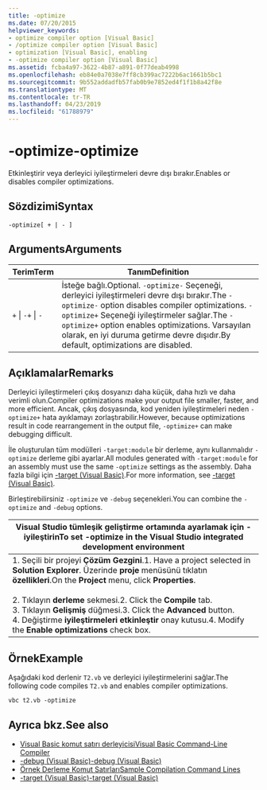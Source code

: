 ```yaml
---
title: -optimize
ms.date: 07/20/2015
helpviewer_keywords:
- optimize compiler option [Visual Basic]
- /optimize compiler option [Visual Basic]
- optimization [Visual Basic], enabling
- -optimize compiler option [Visual Basic]
ms.assetid: fcba4a97-3622-4b87-a891-0f77deab4998
ms.openlocfilehash: eb84e0a7038e7ff8cb399ac7222b6ac1661b5bc1
ms.sourcegitcommit: 9b552addadfb57fab0b9e7852ed4f1f1b8a42f8e
ms.translationtype: MT
ms.contentlocale: tr-TR
ms.lasthandoff: 04/23/2019
ms.locfileid: "61788979"
---
```

# <a name="-optimize"></a><span data-ttu-id="af6bf-102">-optimize</span><span class="sxs-lookup"><span data-stu-id="af6bf-102">-optimize</span></span>
<span data-ttu-id="af6bf-103">Etkinleştirir veya derleyici iyileştirmeleri devre dışı bırakır.</span><span class="sxs-lookup"><span data-stu-id="af6bf-103">Enables or disables compiler optimizations.</span></span>  
  
## <a name="syntax"></a><span data-ttu-id="af6bf-104">Sözdizimi</span><span class="sxs-lookup"><span data-stu-id="af6bf-104">Syntax</span></span>  
  
```  
-optimize[ + | - ]  
```  
  
## <a name="arguments"></a><span data-ttu-id="af6bf-105">Arguments</span><span class="sxs-lookup"><span data-stu-id="af6bf-105">Arguments</span></span>  
  
|<span data-ttu-id="af6bf-106">Terim</span><span class="sxs-lookup"><span data-stu-id="af6bf-106">Term</span></span>|<span data-ttu-id="af6bf-107">Tanım</span><span class="sxs-lookup"><span data-stu-id="af6bf-107">Definition</span></span>|  
|---|---|  
|<span data-ttu-id="af6bf-108">`+` &#124; `-`</span><span class="sxs-lookup"><span data-stu-id="af6bf-108">`+` &#124; `-`</span></span>|<span data-ttu-id="af6bf-109">İsteğe bağlı.</span><span class="sxs-lookup"><span data-stu-id="af6bf-109">Optional.</span></span> <span data-ttu-id="af6bf-110">`-optimize-` Seçeneği, derleyici iyileştirmeleri devre dışı bırakır.</span><span class="sxs-lookup"><span data-stu-id="af6bf-110">The `-optimize-` option disables compiler optimizations.</span></span> <span data-ttu-id="af6bf-111">`-optimize+` Seçeneği iyileştirmeler sağlar.</span><span class="sxs-lookup"><span data-stu-id="af6bf-111">The `-optimize+` option enables optimizations.</span></span> <span data-ttu-id="af6bf-112">Varsayılan olarak, en iyi duruma getirme devre dışıdır.</span><span class="sxs-lookup"><span data-stu-id="af6bf-112">By default, optimizations are disabled.</span></span>|  
  
## <a name="remarks"></a><span data-ttu-id="af6bf-113">Açıklamalar</span><span class="sxs-lookup"><span data-stu-id="af6bf-113">Remarks</span></span>  
 <span data-ttu-id="af6bf-114">Derleyici iyileştirmeleri çıkış dosyanızı daha küçük, daha hızlı ve daha verimli olun.</span><span class="sxs-lookup"><span data-stu-id="af6bf-114">Compiler optimizations make your output file smaller, faster, and more efficient.</span></span> <span data-ttu-id="af6bf-115">Ancak, çıkış dosyasında, kod yeniden iyileştirmeleri neden `-optimize+` hata ayıklamayı zorlaştırabilir.</span><span class="sxs-lookup"><span data-stu-id="af6bf-115">However, because optimizations result in code rearrangement in the output file, `-optimize+` can make debugging difficult.</span></span>  
  
 <span data-ttu-id="af6bf-116">İle oluşturulan tüm modülleri `-target:module` bir derleme, aynı kullanmalıdır `-optimize` derleme gibi ayarlar.</span><span class="sxs-lookup"><span data-stu-id="af6bf-116">All modules generated with `-target:module` for an assembly must use the same `-optimize` settings as the assembly.</span></span> <span data-ttu-id="af6bf-117">Daha fazla bilgi için [-target (Visual Basic)](../../../visual-basic/reference/command-line-compiler/target.md).</span><span class="sxs-lookup"><span data-stu-id="af6bf-117">For more information, see [-target (Visual Basic)](../../../visual-basic/reference/command-line-compiler/target.md).</span></span>  
  
 <span data-ttu-id="af6bf-118">Birleştirebilirsiniz `-optimize` ve `-debug` seçenekleri.</span><span class="sxs-lookup"><span data-stu-id="af6bf-118">You can combine the `-optimize` and `-debug` options.</span></span>  
  
|<span data-ttu-id="af6bf-119">Visual Studio tümleşik geliştirme ortamında ayarlamak için - iyileştirin</span><span class="sxs-lookup"><span data-stu-id="af6bf-119">To set -optimize in the Visual Studio integrated development environment</span></span>|  
|---|  
|<span data-ttu-id="af6bf-120">1.  Seçili bir projeyi **Çözüm Gezgini**.</span><span class="sxs-lookup"><span data-stu-id="af6bf-120">1.  Have a project selected in **Solution Explorer**.</span></span> <span data-ttu-id="af6bf-121">Üzerinde **proje** menüsünü tıklatın **özellikleri**.</span><span class="sxs-lookup"><span data-stu-id="af6bf-121">On the **Project** menu, click **Properties**.</span></span><br />     <br /><span data-ttu-id="af6bf-122">2.  Tıklayın **derleme** sekmesi.</span><span class="sxs-lookup"><span data-stu-id="af6bf-122">2.  Click the **Compile** tab.</span></span><br /><span data-ttu-id="af6bf-123">3.  Tıklayın **Gelişmiş** düğmesi.</span><span class="sxs-lookup"><span data-stu-id="af6bf-123">3.  Click the **Advanced** button.</span></span><br /><span data-ttu-id="af6bf-124">4.  Değiştirme **iyileştirmeleri etkinleştir** onay kutusu.</span><span class="sxs-lookup"><span data-stu-id="af6bf-124">4.  Modify the **Enable optimizations** check box.</span></span>|  
  
## <a name="example"></a><span data-ttu-id="af6bf-125">Örnek</span><span class="sxs-lookup"><span data-stu-id="af6bf-125">Example</span></span>  
 <span data-ttu-id="af6bf-126">Aşağıdaki kod derlenir `T2.vb` ve derleyici iyileştirmelerini sağlar.</span><span class="sxs-lookup"><span data-stu-id="af6bf-126">The following code compiles `T2.vb` and enables compiler optimizations.</span></span>  
  
```console
vbc t2.vb -optimize  
```  
  
## <a name="see-also"></a><span data-ttu-id="af6bf-127">Ayrıca bkz.</span><span class="sxs-lookup"><span data-stu-id="af6bf-127">See also</span></span>

- [<span data-ttu-id="af6bf-128">Visual Basic komut satırı derleyicisi</span><span class="sxs-lookup"><span data-stu-id="af6bf-128">Visual Basic Command-Line Compiler</span></span>](../../../visual-basic/reference/command-line-compiler/index.md)
- [<span data-ttu-id="af6bf-129">-debug (Visual Basic)</span><span class="sxs-lookup"><span data-stu-id="af6bf-129">-debug (Visual Basic)</span></span>](../../../visual-basic/reference/command-line-compiler/debug.md)
- [<span data-ttu-id="af6bf-130">Örnek Derleme Komut Satırları</span><span class="sxs-lookup"><span data-stu-id="af6bf-130">Sample Compilation Command Lines</span></span>](../../../visual-basic/reference/command-line-compiler/sample-compilation-command-lines.md)
- [<span data-ttu-id="af6bf-131">-target (Visual Basic)</span><span class="sxs-lookup"><span data-stu-id="af6bf-131">-target (Visual Basic)</span></span>](../../../visual-basic/reference/command-line-compiler/target.md)
